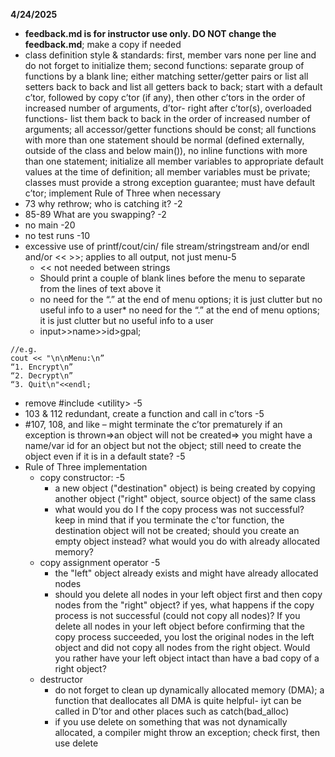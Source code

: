 
**4/24/2025**
*  **feedback.md is for instructor use only. DO NOT change the feedback.md**; make a copy if needed
* class definition style & standards:  first, member vars  none per line and do not forget to initialize them;  second functions: separate group of functions  by a blank line; either matching setter/getter pairs or list all setters back to back and list all getters back to back; start with a default c’tor, followed by  copy c’tor (if any), then other c’tors in the order of increased number of arguments, d’tor- right after c’tor(s), overloaded functions- list them back to back in the order of increased number of arguments;  all accessor/getter functions should be const; all functions with more than one statement should be normal (defined externally, outside of the class and below main()), no inline functions with more than one statement; initialize all member variables to appropriate default values at the time of definition; all member variables must be private; classes must provide a strong exception guarantee; must have default c’tor; implement Rule of Three when necessary
*  73 why rethrow; who is catching it? -2
* 85-89 What are you swapping? -2
* no main -20
* no test runs -10
* excessive use of printf/cout/cin/ file stream/stringstream and/or endl and/or << >>; applies to all output, not just menu-5
  * << not needed between strings
  * Should print a couple of blank lines before the menu to separate from the lines of text above it
  * no need for the “.” at the end of menu options; it is just clutter but no useful info to a user* no need for the “.” at the end of menu options; it is just clutter but no useful info to a user
  * input>>name>>id>gpal;
```text
//e.g.
cout << "\n\nMenu:\n”
“1. Encrypt\n”
“2. Decrypt\n”
“3. Quit\n"<<endl;
```
* remove #include \<utility\> -5
* 103 &  112 redundant, create a function and call in c’tors -5
* #107, 108, and like –  might terminate the c’tor prematurely if an exception is thrown=>an object will not be created=> you might have a name/var id for an object but not the object; still need to create the object even if it is in a default state? -5
* Rule of Three implementation
  * copy constructor:  -5
    * a new object ("destination" object) is being created by copying another object ("right" object, source object) of the same class
    * what would you do I f the copy process was not successful? keep in mind that if you terminate the c'tor function, the destination object will not be created; should you create an empty object instead? what would you do with already allocated memory?
  * copy assignment operator -5
    * the "left" object already exists and might have already allocated nodes
    * should you delete all nodes in your left object first and then copy nodes from the "right"  object? if yes, what happens if the copy process is not successful (could not copy all nodes)? If you delete all nodes in your left object before confirming that the copy process succeeded, you lost the original nodes in the left object and did not copy all nodes from the right object. Would you rather have your left object intact than have a bad copy of a right object?
  * destructor
    * do not forget to clean up dynamically allocated memory (DMA);  a function that deallocates all DMA is quite helpful- iyt can be called  in D’tor and other places such as catch(bad_alloc)
    * if you use delete on something that was not dynamically allocated, a compiler might throw an exception; check first, then use delete

